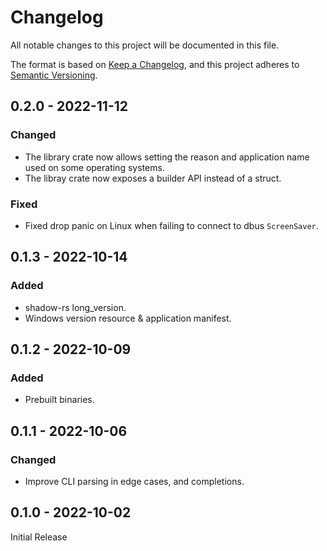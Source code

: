 # Changelog
All notable changes to this project will be documented in this file.

The format is based on [Keep a Changelog](https://keepachangelog.com/en/1.0.0/),
and this project adheres to [Semantic Versioning](https://semver.org/spec/v2.0.0.html).

## 0.2.0 - 2022-11-12
### Changed
- The library crate now allows setting the reason and application name used on some operating
  systems.
- The libray crate now exposes a builder API instead of a struct.

### Fixed
- Fixed drop panic on Linux when failing to connect to dbus `ScreenSaver`.

## 0.1.3 - 2022-10-14
### Added
- shadow-rs long_version.
- Windows version resource & application manifest.

## 0.1.2 - 2022-10-09
### Added
- Prebuilt binaries.

## 0.1.1 - 2022-10-06
### Changed
- Improve CLI parsing in edge cases, and completions.

## 0.1.0 - 2022-10-02
Initial Release
